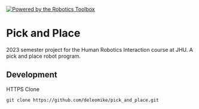 [![Powered by the Robotics Toolbox](https://raw.githubusercontent.com/petercorke/robotics-toolbox-python/master/.github/svg/rtb_powered.min.svg)](https://github.com/petercorke/robotics-toolbox-python)

# Pick and Place

2023 semester project for the Human Robotics Interaction course at JHU. A pick and place robot program.

## Development

HTTPS Clone
```
git clone https://github.com/deleomike/pick_and_place.git
```
